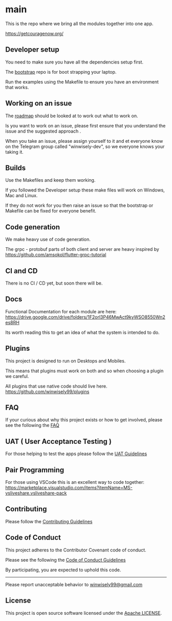 # main

This is the repo where we bring all the modules together into one app.

https://getcouragenow.org/

## Developer setup

You need to make sure you have all the dependencies setup first.

The [bootstrap](https://github.com/winwisely99/bootstrap) repo is for boot strapping your laptop.

Run the examples using the Makefile to ensure you have an environment that works.

## Working on an issue

The [roadmap](https://github.com/winwisely99/main/projects/1) should be looked at to work out what to work on.

Is you want to work on an issue, please first ensure that you understand the issue and the suggested approach .

When you take an issue, please assign yourself to it and et everyone know on the Telegram group called "winwisely-dev", so we everyone knows your taking it.

## Builds

Use the Makefiles and keep them working.

If you followed the Developer setup these make files will work on Windows, Mac and Linux.

If they do not work for you then raise an issue so that the bootstrap or Makefile can be fixed for everyone benefit.


## Code generation

We make heavy use of code generation.

The grpc - protobuf parts of both client and server are heavy inspired by
https://github.com/amsokol/flutter-grpc-tutorial



## CI and CD

There is no CI / CD yet, but soon there will be.

## Docs

Functional Documentation for each module are here:
https://drive.google.com/drive/folders/1F2orl3P46MwAct9kyWSO8550Wn2es8RH

Its worth reading this to get an idea of what the system is intended to do.

## Plugins

This project is designed to run on Desktops and Mobiles.

This means that plugins must work on both and so when choosing a plugin we careful.

All plugins that use native code should live here.
https://github.com/winwisely99/plugins


## FAQ

If your curious about why this project exists or how to get involved, please see the following the [FAQ](FAQ.md)

## UAT ( User Acceptance Testing )

For those helping to test the apps please follow the [UAT Guidelines](UAT.md)

## Pair Programming

For those using VSCode this is an excellent way to code together:
https://marketplace.visualstudio.com/items?itemName=MS-vsliveshare.vsliveshare-pack

## Contributing

Please follow the [Contributing Guidelines](CONTRIBUTING.md)

## Code of Conduct

This project adheres to the Contributor Covenant code of conduct.

Please see the following the [Code of Conduct Guidelines](CODE_OF_CONDUCT.md)

By participating, you are expected to uphold this code.

---

Please report unacceptable behavior to winwisely99@gmail.com

## License

This project is open source software licensed under the [Apache LICENSE](LICENSE).
